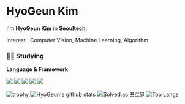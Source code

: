 # HyoGeun Kim

I'm **HyoGeun Kim** in **Seoultech**.<p>
Interest : Computer Vision, Machine Learning, Algorithm

### 🧑‍💻 Studying
**Language & Framework**<p>
<img src="https://img.shields.io/badge/C/C++-00599C?style=flat-square&logo=C&logoColor=white"/>
<img src="https://img.shields.io/badge/Python-3776AB?style=flat-square&logo=Python&logoColor=white"/>
<img src="https://img.shields.io/badge/Flask-000000?style=flat-square&logo=Flask&logoColor=white"/>
<img src="https://img.shields.io/badge/Django-092E20?style=flat-square&logo=Django&logoColor=white"/>
<img src="https://img.shields.io/badge/OpenCV-5C3EE8?style=flat-square&logo=OpenCV&logoColor=white"/>

  
[![trophy](https://github-profile-trophy.vercel.app/?username=Higeuni&row=2&column=3)](https://github.com/Higeuni/github-profile-trophy)
![HyoGeun's github stats](https://github-readme-stats.vercel.app/api?username=higeuni&show_icons=true) 
[![Solved.ac 프로필](http://mazassumnida.wtf/api/v2/generate_badge?boj=higeuni&c=c)](https://solved.ac/higeuni)
![Top Langs](https://github-readme-stats.vercel.app/api/top-langs/?username=higeuni&layout=compact)
